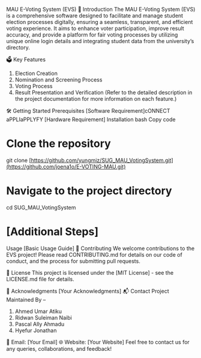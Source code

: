 
MAU E-Voting System (EVS)
🚀 Introduction
The MAU E-Voting System (EVS) is a comprehensive software designed to facilitate and manage student election processes digitally, ensuring a seamless, transparent, and efficient voting experience. It aims to enhance voter participation, improve result accuracy, and provide a platform for fair voting processes by utilizing unique online login details and integrating student data from the university’s directory.

🗳️ Key Features
1. Election Creation
2. Nomination and Screening Process
3. Voting Process
4. Result Presentation and Verification
(Refer to the detailed description in the project documentation for more information on each feature.)

🛠️ Getting Started
Prerequisites
[Software Requirement]cONNECT aPPLIaPPLYFY
[Hardware Requirement]
Installation
bash
Copy code
# Clone the repository
git clone [https://github.com/yungmiz/SUG_MAU_VotingSystem.git](https://github.com/joena1o/E-VOTING-MAU.git)

# Navigate to the project directory
cd SUG_MAU_VotingSystem

# [Additional Steps]
Usage
[Basic Usage Guide]
🤝 Contributing
We welcome contributions to the EVS project! Please read CONTRIBUTING.md for details on our code of conduct, and the process for submitting pull requests.

📜 License
This project is licensed under the [MIT License] - see the LICENSE.md file for details.

🙏 Acknowledgments
[Your Acknowledgments]
📬 Contact
Project Maintained By –
1. Ahmed Umar Atiku
2. Ridwan Suleiman Naibi
3. Pascal Ally Ahmadu
4. Hyefur Jonathan

📧 Email: [Your Email]
🌐 Website: [Your Website]
Feel free to contact us for any queries, collaborations, and feedback!
